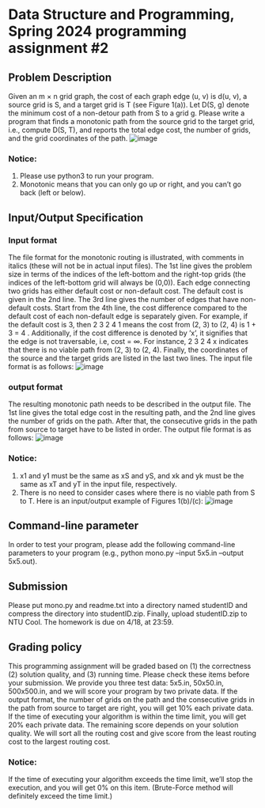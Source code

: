 # Data Structure and Programming, Spring 2024 programming assignment #2

## Problem Description
Given an m × n grid graph, the cost of each graph edge (u, v) is d(u, v), a source grid is S, and a target grid is T (see Figure 1(a)). Let D(S, g) denote the minimum cost of a non-detour path from S to a grid g. Please write a program that finds a monotonic path from the source grid to the target grid, i.e., compute D(S, T), and reports the total edge cost, the number of grids, and the grid coordinates of the path.
![image](https://github.com/R12942159/NTU_DataStructure/assets/145434739/8b014df3-afc6-422f-a965-8ca1499789fc)
### Notice:
1. Please use python3 to run your program.
2. Monotonic means that you can only go up or right, and you can’t go back (left or below).

## Input/Output Specification
### Input format
The file format for the monotonic routing is illustrated, with comments in italics (these will not be in actual input files). The 1st line gives the problem size in terms of the indices of the left-bottom and the right-top grids (the indices of the left-bottom grid will always be (0,0)). Each edge connecting two grids has either default cost or non-default cost. The default cost is given in the 2nd line. The 3rd line gives the number of edges that have non-default costs. Start from the 4th line, the cost difference compared to the default cost of each non-default edge is separately given. For example, if the default cost is 3, then 2 3 2 4 1 means the cost from (2, 3) to (2, 4) is 1 + 3 = 4 . Additionally, if the cost difference is denoted by ’x’, it signifies that the edge is not traversable, i.e, cost = ∞. For instance, 2 3 2 4 x indicates that there is no viable path from (2, 3) to (2, 4). Finally, the coordinates of the source and the target grids are listed in the last two lines.
The input file format is as follows:
![image](https://github.com/R12942159/NTU_DataStructure/assets/145434739/9ce86f06-dd13-47de-90a8-726fe6b86bc9)
### output format
The resulting monotonic path needs to be described in the output file. The 1st line gives the total edge cost in the resulting path, and the 2nd line gives the number of grids on the path. After that, the consecutive grids in the path from source to target have to be listed in order.
The output file format is as follows:
![image](https://github.com/R12942159/NTU_DataStructure/assets/145434739/141f312d-92b3-4e7d-bb34-0cdec090b224)
### Notice:
1. x1 and y1 must be the same as xS and yS, and xk and yk must be the same as xT and yT in the input file, respectively.
2. There is no need to consider cases where there is no viable path from S to T.
Here is an input/output example of Figures 1(b)/(c):
![image](https://github.com/R12942159/NTU_DataStructure/assets/145434739/0416fec9-eedf-4799-a907-48bac7b809c7)

## Command-line parameter
In order to test your program, please add the following command-line parameters to your program (e.g., python mono.py –input 5x5.in –output 5x5.out).

## Submission
Please put mono.py and readme.txt into a directory named studentID and compress the directory into studentID.zip. Finally, upload studentID.zip to NTU Cool. The homework is due on 4/18, at 23:59.

## Grading policy
This programming assignment will be graded based on (1) the correctness (2) solution quality, and (3) running time. Please check these items before your submission. We provide you three test data: 5x5.in, 50x50.in, 500x500.in, and we will score your program by two private data. If the output format, the number of grids on the path and the consecutive grids in the path from source to target are right, you will get 10% each private data. If the time of executing your algorithm is within the time limit, you will get 20% each private data. The remaining score depends on your solution quality. We will sort all the routing cost and give score from the least routing cost to the largest routing cost.
### Notice: 
If the time of executing your algorithm exceeds the time limit, we’ll stop the execution, and you will get 0% on this item. (Brute-Force method will definitely exceed the time limit.)
